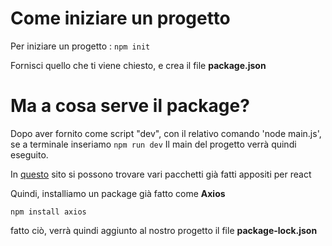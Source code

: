 # Come iniziare un progetto

Per iniziare un progetto : `npm init`

Fornisci quello che ti viene chiesto, e crea il file **package.json**

# Ma a cosa serve il package?

Dopo aver fornito come script "dev", con il relativo comando 'node main.js', se a terminale inseriamo
`npm run dev`
Il main del progetto verrà quindi eseguito.

In [questo](https://[https://www.npmjs.com/package/react) sito si possono trovare vari pacchetti già fatti appositi per react

Quindi, installiamo un package già fatto come **Axios**

`npm install axios`

fatto ciò, verrà quindi aggiunto al nostro progetto il file **package-lock.json**
